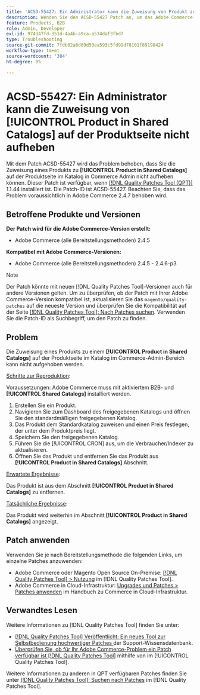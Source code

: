 ```yaml
---
title: 'ACSD-55427: Ein Administrator kann die Zuweisung von Produkt zu **[!UICONTROL Product in Shared Catalogs]** auf der Produktseite nicht aufheben'
description: Wenden Sie den ACSD-55427 Patch an, um das Adobe Commerce-Problem zu beheben, bei dem die Zuweisung eines Produkts zu **[!UICONTROL Product in Shared Catalogs]** nicht aufgehoben werden kann.
feature: Products, B2B
role: Admin, Developer
exl-id: 974347fd-351d-4a4b-a9ca-a534daf3fbd7
type: Troubleshooting
source-git-commit: 7fdb02a6d89d50ea593c5fd99d78101f89198424
workflow-type: tm+mt
source-wordcount: '384'
ht-degree: 0%

---
```


# ACSD-55427: Ein Administrator kann die Zuweisung von **[!UICONTROL Product in Shared Catalogs]** auf der Produktseite nicht aufheben

Mit dem Patch ACSD-55427 wird das Problem behoben, dass Sie die Zuweisung eines Produkts zu **[!UICONTROL Product in Shared Catalogs]** auf der Produktseite im Katalog in Commerce Admin nicht aufheben können. Dieser Patch ist verfügbar, wenn [[!DNL Quality Patches Tool (QPT)]](https://experienceleague.adobe.com/en/docs/commerce-operations/tools/quality-patches-tool/quality-patches-tool-to-self-serve-quality-patches) 1.1.44 installiert ist. Die Patch-ID ist ACSD-55427. Beachten Sie, dass das Problem voraussichtlich in Adobe Commerce 2.4.7 behoben wird.

## Betroffene Produkte und Versionen

**Der Patch wird für die Adobe Commerce-Version erstellt:**

* Adobe Commerce (alle Bereitstellungsmethoden) 2.4.5

**Kompatibel mit Adobe Commerce-Versionen:**

* Adobe Commerce (alle Bereitstellungsmethoden) 2.4.5 - 2.4.6-p3

>[!NOTE]
>
>Der Patch könnte mit neuen [!DNL Quality Patches Tool]-Versionen auch für andere Versionen gelten. Um zu überprüfen, ob der Patch mit Ihrer Adobe Commerce-Version kompatibel ist, aktualisieren Sie das `magento/quality-patches` auf die neueste Version und überprüfen Sie die Kompatibilität auf der Seite [[!DNL Quality Patches Tool]: Nach Patches suchen](https://experienceleague.adobe.com/tools/commerce-quality-patches/index.html). Verwenden Sie die Patch-ID als Suchbegriff, um den Patch zu finden.

## Problem

Die Zuweisung eines Produkts zu einem **[!UICONTROL Product in Shared Catalogs]** auf der Produktseite im Katalog im Commerce-Admin-Bereich kann nicht aufgehoben werden.

<u>Schritte zur Reproduktion</u>:

Voraussetzungen: Adobe Commerce muss mit aktiviertem B2B- und **[!UICONTROL Shared Catalogs]** installiert werden.
1. Erstellen Sie ein Produkt.
1. Navigieren Sie zum Dashboard des freigegebenen Katalogs und öffnen Sie den standardmäßigen freigegebenen Katalog.
1. Das Produkt dem Standardkatalog zuweisen und einen Preis festlegen, der unter dem Produktpreis liegt.
1. Speichern Sie den freigegebenen Katalog.
1. Führen Sie die [!UICONTROL CRON] aus, um die Verbraucher/Indexer zu aktualisieren.
1. Öffnen Sie das Produkt und entfernen Sie das Produkt aus **[!UICONTROL Product in Shared Catalogs]** Abschnitt.

<u>Erwartete Ergebnisse</u>:

Das Produkt ist aus dem Abschnitt **[!UICONTROL Product in Shared Catalogs]** zu entfernen.

<u>Tatsächliche Ergebnisse</u>:

Das Produkt wird weiterhin im Abschnitt **[!UICONTROL Product in Shared Catalogs]** angezeigt.

## Patch anwenden

Verwenden Sie je nach Bereitstellungsmethode die folgenden Links, um einzelne Patches anzuwenden:

* Adobe Commerce oder Magento Open Source On-Premise: [[!DNL Quality Patches Tool] > Nutzung](/help/tools/quality-patches-tool/usage.md) im [!DNL Quality Patches Tool].
* Adobe Commerce in Cloud-Infrastruktur: [Upgrades und Patches > Patches anwenden](https://experienceleague.adobe.com/docs/commerce-cloud-service/user-guide/develop/upgrade/apply-patches.html) im Handbuch zu Commerce in Cloud-Infrastruktur.

## Verwandtes Lesen

Weitere Informationen zu [!DNL Quality Patches Tool] finden Sie unter:

* [[!DNL Quality Patches Tool] Veröffentlicht: Ein neues Tool zur Selbstbedienung hochwertiger Patches ](https://experienceleague.adobe.com/en/docs/commerce-operations/tools/quality-patches-tool/quality-patches-tool-to-self-serve-quality-patches) der Support-Wissensdatenbank.
* [Überprüfen Sie, ob für Ihr Adobe Commerce-Problem ein Patch verfügbar ist [!DNL Quality Patches Tool]](/help/tools/quality-patches-tool/patches-available-in-qpt/check-patch-for-magento-issue-with-magento-quality-patches.md) mithilfe von im [!UICONTROL Quality Patches Tool].


Weitere Informationen zu anderen in QPT verfügbaren Patches finden Sie unter [[!DNL Quality Patches Tool]: Suchen nach Patches](https://experienceleague.adobe.com/tools/commerce-quality-patches/index.html) im [!DNL Quality Patches Tool].
